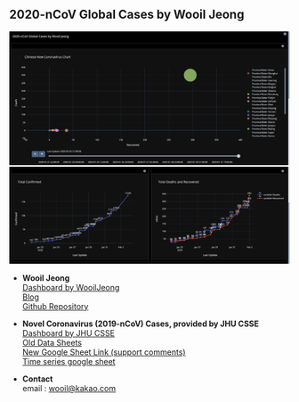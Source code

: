 ## 2020-nCoV Global Cases by Wooil Jeong

![PNG](imgs/01_readme.PNG)
![PNG](imgs/02_readme.PNG)


- **Wooil Jeong**  
[Dashboard by WooilJeong](https://plot.ly/dashboard/coronavirus:34/present#/)  
[Blog](https://wooiljeong.github.io/etc/corona_dash/)  
[Github Repository](https://github.com/WooilJeong/novel_coronavirus)  


- **Novel Coronavirus (2019-nCoV) Cases, provided by JHU CSSE**  
[Dashboard by JHU CSSE](https://gisanddata.maps.arcgis.com/apps/opsdashboard/index.html#/bda7594740fd40299423467b48e9ecf6)  
[Old Data Sheets](https://docs.google.com/spreadsheets/d/1yZv9w9zRKwrGTaR-YzmAqMefw4wMlaXocejdxZaTs6w/htmlview?usp=sharing&sle=true#)  
[New Google Sheet Link (support comments)](https://docs.google.com/spreadsheets/d/1wQVypefm946ch4XDp37uZ-wartW4V7ILdg-qYiDXUHM/edit?usp=sharing)  
[Time series google sheet](https://docs.google.com/spreadsheets/d/1UF2pSkFTURko2OvfHWWlFpDFAr1UxCBA4JLwlSP6KFo/edit?usp=sharing)  


- **Contact**  
email : wooil@kakao.com  
